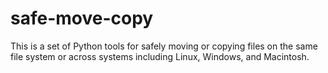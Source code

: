 # safe-move-copy
This is a set of Python tools for safely moving or copying files on the same file system or across systems including Linux, Windows, and Macintosh.
